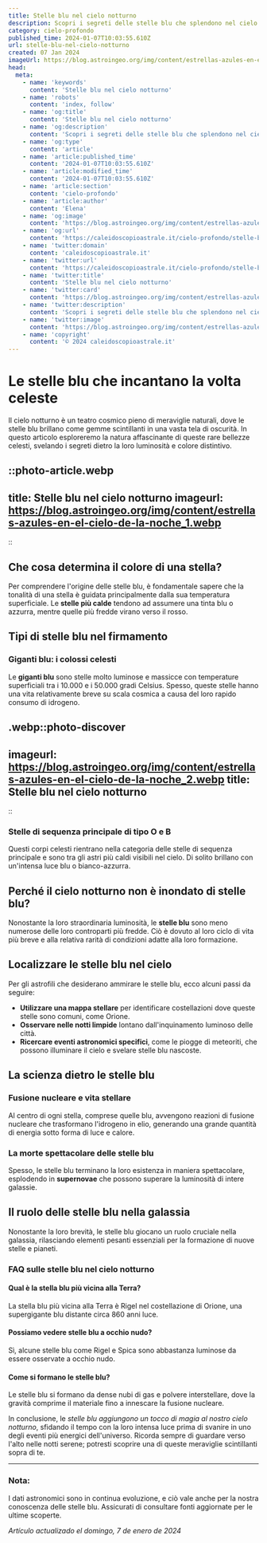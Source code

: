```yaml
---
title: Stelle blu nel cielo notturno
description: Scopri i segreti delle stelle blu che splendono nel cielo notturno; origini, miti e osservazione. Entra nel mistero cosmico!
category: cielo-profondo
published_time: 2024-01-07T10:03:55.610Z
url: stelle-blu-nel-cielo-notturno
created: 07 Jan 2024
imageUrl: https://blog.astroingeo.org/img/content/estrellas-azules-en-el-cielo-de-la-noche_1.webp
head:
  meta:
    - name: 'keywords'
      content: 'Stelle blu nel cielo notturno'
    - name: 'robots'
      content: 'index, follow'
    - name: 'og:title'
      content: 'Stelle blu nel cielo notturno'
    - name: 'og:description'
      content: 'Scopri i segreti delle stelle blu che splendono nel cielo notturno; origini, miti e osservazione. Entra nel mistero cosmico!'
    - name: 'og:type'
      content: 'article'
    - name: 'article:published_time'
      content: '2024-01-07T10:03:55.610Z'
    - name: 'article:modified_time'
      content: '2024-01-07T10:03:55.610Z'
    - name: 'article:section'
      content: 'cielo-profondo'
    - name: 'article:author'
      content: 'Elena'
    - name: 'og:image'
      content: 'https://blog.astroingeo.org/img/content/estrellas-azules-en-el-cielo-de-la-noche_1.webp'
    - name: 'og:url'
      content: 'https://caleidoscopioastrale.it/cielo-profondo/stelle-blu-nel-cielo-notturno'
    - name: 'twitter:domain'
      content: 'caleidoscopioastrale.it'
    - name: 'twitter:url'
      content: 'https://caleidoscopioastrale.it/cielo-profondo/stelle-blu-nel-cielo-notturno'
    - name: 'twitter:title'
      content: 'Stelle blu nel cielo notturno'
    - name: 'twitter:card'
      content: 'https://blog.astroingeo.org/img/content/estrellas-azules-en-el-cielo-de-la-noche_1.webp'
    - name: 'twitter:description'
      content: 'Scopri i segreti delle stelle blu che splendono nel cielo notturno; origini, miti e osservazione. Entra nel mistero cosmico!'
    - name: 'twitter:image'
      content: 'https://blog.astroingeo.org/img/content/estrellas-azules-en-el-cielo-de-la-noche_1.webp'
    - name: 'copyright'
      content: '© 2024 caleidoscopioastrale.it'
---
```

# Le stelle blu che incantano la volta celeste

Il cielo notturno è un teatro cosmico pieno di meraviglie naturali, dove le stelle blu brillano come gemme scintillanti in una vasta tela di oscurità. In questo articolo esploreremo la natura affascinante di queste rare bellezze celesti, svelando i segreti dietro la loro luminosità e colore distintivo.

::photo-article.webp
---
title: Stelle blu nel cielo notturno
imageurl: https://blog.astroingeo.org/img/content/estrellas-azules-en-el-cielo-de-la-noche_1.webp
---
::

## Che cosa determina il colore di una stella?

Per comprendere l'origine delle stelle blu, è fondamentale sapere che la tonalità di una stella è guidata principalmente dalla sua temperatura superficiale. Le **stelle più calde** tendono ad assumere una tinta blu o azzurra, mentre quelle più fredde virano verso il rosso.

## Tipi di stelle blu nel firmamento

### Giganti blu: i colossi celesti

Le **giganti blu** sono stelle molto luminose e massicce con temperature superficiali tra i 10.000 e i 50.000 gradi Celsius. Spesso, queste stelle hanno una vita relativamente breve su scala cosmica a causa del loro rapido consumo di idrogeno.

.webp::photo-discover
---
imageurl: https://blog.astroingeo.org/img/content/estrellas-azules-en-el-cielo-de-la-noche_2.webp
title: Stelle blu nel cielo notturno
---
::

### Stelle di sequenza principale di tipo O e B

Questi corpi celesti rientrano nella categoria delle stelle di sequenza principale e sono tra gli astri più caldi visibili nel cielo. Di solito brillano con un'intensa luce blu o bianco-azzurra.

## Perché il cielo notturno non è inondato di stelle blu?

Nonostante la loro straordinaria luminosità, le **stelle blu** sono meno numerose delle loro controparti più fredde. Ciò è dovuto al loro ciclo di vita più breve e alla relativa rarità di condizioni adatte alla loro formazione.

## Localizzare le stelle blu nel cielo

Per gli astrofili che desiderano ammirare le stelle blu, ecco alcuni passi da seguire:

- **Utilizzare una mappa stellare** per identificare costellazioni dove queste stelle sono comuni, come Orione.
- **Osservare nelle notti limpide** lontano dall'inquinamento luminoso delle città.
- **Ricercare eventi astronomici specifici**, come le piogge di meteoriti, che possono illuminare il cielo e svelare stelle blu nascoste.

## La scienza dietro le stelle blu

### Fusione nucleare e vita stellare

Al centro di ogni stella, comprese quelle blu, avvengono reazioni di fusione nucleare che trasformano l'idrogeno in elio, generando una grande quantità di energia sotto forma di luce e calore.

### La morte spettacolare delle stelle blu

Spesso, le stelle blu terminano la loro esistenza in maniera spettacolare, esplodendo in **supernovae** che possono superare la luminosità di intere galassie.

## Il ruolo delle stelle blu nella galassia

Nonostante la loro brevità, le stelle blu giocano un ruolo cruciale nella galassia, rilasciando elementi pesanti essenziali per la formazione di nuove stelle e pianeti.

### FAQ sulle stelle blu nel cielo notturno

#### Qual è la stella blu più vicina alla Terra?
La stella blu più vicina alla Terra è Rigel nel costellazione di Orione, una supergigante blu distante circa 860 anni luce.

#### Possiamo vedere stelle blu a occhio nudo?
Sì, alcune stelle blu come Rigel e Spica sono abbastanza luminose da essere osservate a occhio nudo.

#### Come si formano le stelle blu?
Le stelle blu si formano da dense nubi di gas e polvere interstellare, dove la gravità comprime il materiale fino a innescare la fusione nucleare.

In conclusione, le *stelle blu aggiungono un tocco di magia al nostro cielo notturno*, sfidando il tempo con la loro intensa luce prima di svanire in uno degli eventi più energici dell'universo. Ricorda sempre di guardare verso l'alto nelle notti serene; potresti scoprire una di queste meraviglie scintillanti sopra di te.

---

### Nota:
I dati astronomici sono in continua evoluzione, e ciò vale anche per la nostra conoscenza delle stelle blu. Assicurati di consultare fonti aggiornate per le ultime scoperte.

_Artículo actualizado el domingo, 7 de enero de 2024_